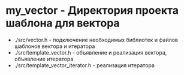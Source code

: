 # my_vector - Директория проекта шаблона для вектора

* ./src/vector.h - подключение необходимых библиотек и файлов шаблонов вектора и итератора
* ./src/template_vector.h - объявление и реализация вектора, объявление итератора
* ./src/template_vector_iterator.h - реализация итератора
